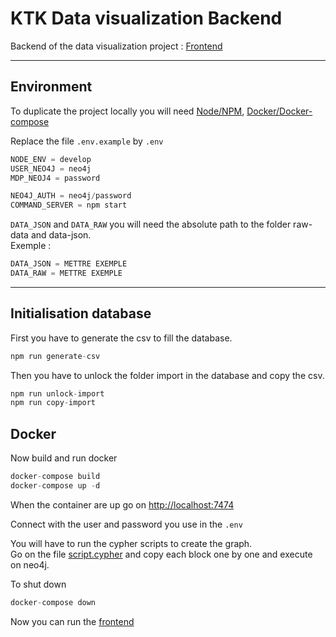 # KTK Data visualization Backend

Backend of the data visualization project : [Frontend](https://github.com/Yohan744/KTK-data-visualisation)

---

## Environment

To duplicate the project locally you will need [Node/NPM](https://nodejs.dev/), [Docker/Docker-compose](https://www.docker.com/)

Replace the file `.env.example` by `.env`

```s
NODE_ENV = develop
USER_NEO4J = neo4j
MDP_NEOJ4 = password

NEO4J_AUTH = neo4j/password
COMMAND_SERVER = npm start
```

`DATA_JSON` and `DATA_RAW` you will need the absolute path to the folder raw-data and data-json.  
Exemple :

```s
DATA_JSON = METTRE EXEMPLE
DATA_RAW = METTRE EXEMPLE
```

---

## Initialisation database

First you have to generate the csv to fill the database.

```s
npm run generate-csv 
```

Then you have to unlock the folder import in the database and copy the csv.

```s
npm run unlock-import
npm run copy-import
```

## Docker

Now build and run docker

```s
docker-compose build
docker-compose up -d
```

When the container are up go on [http://localhost:7474](http://localhost:7474)

Connect with the user and password you use in the `.env`

You will have to run the cypher scripts to create the graph.  
Go on the file [script.cypher](./database/script.cypher) and copy each block one by one and execute on neo4j.  

To shut down

```s
docker-compose down
```

Now you can run the [frontend](https://github.com/Yohan744/KTK-data-visualisation)
